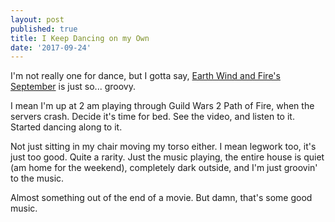 ```yaml
---
layout: post
published: true
title: I Keep Dancing on my Own
date: '2017-09-24'
---
```

I'm not really one for dance, but I gotta say, [Earth Wind and Fire's September](https://www.youtube.com/watch?v=Gs069dndIYk) is just so... groovy.

I mean I'm up at 2 am playing through Guild Wars 2 Path of Fire, when the servers crash. Decide it's time for bed. See the video, and listen to it. Started dancing along to it.

Not just sitting in my chair moving my torso either. I mean legwork too, it's just too good. Quite a rarity. Just the music playing, the entire house is quiet (am home for the weekend), completely dark outside, and I'm just groovin' to the music. 

Almost something out of the end of a movie. But damn, that's some good music.
